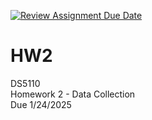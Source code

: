 [![Review Assignment Due Date](https://classroom.github.com/assets/deadline-readme-button-22041afd0340ce965d47ae6ef1cefeee28c7c493a6346c4f15d667ab976d596c.svg)](https://classroom.github.com/a/AV-xh9XP)
# HW2
DS5110  
Homework 2 - Data Collection  
Due 1/24/2025


